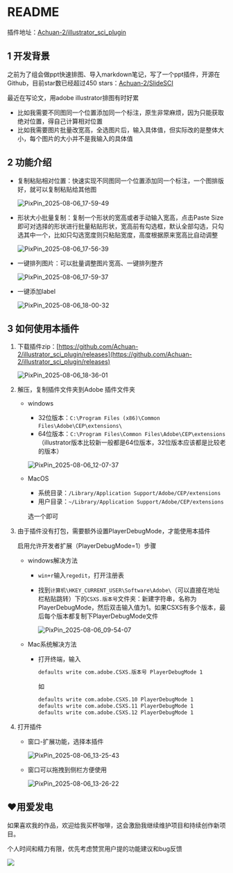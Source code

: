 # README

插件地址：[Achuan-2/illustrator_sci_plugin](https://github.com/Achuan-2/illustrator_sci_plugin)

## 1 开发背景

之前为了组会做ppt快速排图、导入markdown笔记，写了一个ppt插件，开源在Github，目前star数已经超过450 stars：[Achuan-2/SlideSCI](https://github.com/Achuan-2/SlideSCI)

最近在写论文，用adobe illustrator排图有时好累

- 比如我需要不同图同一个位置添加同一个标注，原生非常麻烦，因为只能获取绝对位置，得自己计算相对位置
- 比如我需要图片批量改宽高，全选图片后，输入具体值，但实际改的是整体大小，每个图片的大小并不是我输入的具体值

## 2 功能介绍

- 复制粘贴相对位置：快速实现不同图同一个位置添加同一个标注，一个图排版好，就可以复制粘贴给其他图

  ![PixPin_2025-08-06_17-59-49](https://fastly.jsdelivr.net/gh/Achuan-2/PicBed@pic/assets/PixPin_2025-08-06_17-59-49-20250806175952-m1f90jv.png)​
- 形状大小批量复制：复制一个形状的宽高或者手动输入宽高，点击Paste Size即可对选择的形状进行批量粘贴形状，宽高前有勾选框，默认全部勾选，只勾选其中一个，比如只勾选宽度则只粘贴宽度，高度根据原来宽高比自动调整

  ![PixPin_2025-08-06_17-56-39](https://fastly.jsdelivr.net/gh/Achuan-2/PicBed@pic/assets/PixPin_2025-08-06_17-56-39-20250806175650-enk1w8e.png)​
- 一键排列图片：可以批量调整图片宽高、一键排列整齐

  ![PixPin_2025-08-06_17-59-37](https://fastly.jsdelivr.net/gh/Achuan-2/PicBed@pic/assets/PixPin_2025-08-06_17-59-37-20250806175940-zw3soci.png)​
- 一键添加label

  ![PixPin_2025-08-06_18-00-32](https://fastly.jsdelivr.net/gh/Achuan-2/PicBed@pic/assets/PixPin_2025-08-06_18-00-32-20250806180034-teeikze.png)​

## 3 如何使用本插件

1. 下载插件zip：[https://github.com/Achuan-2/illustrator_sci_plugin/releases](https://github.com/Achuan-2/illustrator_sci_plugin/releases)

    ![PixPin_2025-08-06_18-36-01](https://fastly.jsdelivr.net/gh/Achuan-2/PicBed@pic/assets/PixPin_2025-08-06_18-36-01-20250806183604-ngu9fp9.png)
2. 解压，复制插件文件夹到Adobe 插件文件夹

    - windows

      - 32位版本：`C:\Program Files (x86)\Common Files\Adobe\CEP\extensions\`​
      - 64位版本：`C:\Program Files\Common Files\Adobe\CEP\extensions`（illustrator版本比较新一般都是64位版本，32位版本应该都是比较老的版本）

      ![PixPin_2025-08-06_12-07-37](https://fastly.jsdelivr.net/gh/Achuan-2/PicBed@pic/assets/PixPin_2025-08-06_12-07-37-20250806120739-cquahfa.png)

    - MacOS

      - 系统目录：`/Library/Application Support/Adobe/CEP/extensions`​
      - 用户目录：`~/Library/Application Support/Adobe/CEP/extensions`​
      
      选一个即可 
3. 由于插件没有打包，需要额外设置PlayerDebugMode，才能使用本插件

    启用允许开发者扩展（PlayerDebugMode=1）步骤

    - windows解决方法

      - ​`win+r`输入`regedit`，打开注册表
      - 找到`计算机\HKEY_CURRENT_USER\Software\Adobe\`（可以直接在地址栏粘贴跳转）下的`CSXS.版本号`文件夹：新建字符串，名称为 PlayerDebugMode，然后双击输入值为1。如果CSXS有多个版本，最后每个版本都复制下PlayerDebugMode文件

        ![PixPin_2025-08-06_09-54-07](https://fastly.jsdelivr.net/gh/Achuan-2/PicBed@pic/assets/PixPin_2025-08-06_09-54-07-20250806095411-4s02uhq.png)
    - Mac系统解决方法

      - 打开终端，输入

        ```bash
        defaults write com.adobe.CSXS.版本号 PlayerDebugMode 1
        ```

        如

        ```bash
        defaults write com.adobe.CSXS.10 PlayerDebugMode 1
        defaults write com.adobe.CSXS.11 PlayerDebugMode 1
        defaults write com.adobe.CSXS.12 PlayerDebugMode 1
        ```
4. 打开插件

    - 窗口-扩展功能，选择本插件

      ![PixPin_2025-08-06_13-25-43](https://fastly.jsdelivr.net/gh/Achuan-2/PicBed@pic/assets/PixPin_2025-08-06_13-25-43-20250806132550-sz59wup.png)
    - 窗口可以拖拽到侧栏方便使用

      ![PixPin_2025-08-06_13-26-22](https://fastly.jsdelivr.net/gh/Achuan-2/PicBed@pic/assets/PixPin_2025-08-06_13-26-22-20250806132631-ib04jm0.png)​

## ❤️用爱发电

如果喜欢我的作品，欢迎给我买杯咖啡，这会激励我继续维护项目和持续创作新项目。

个人时间和精力有限，优先考虑赞赏用户提的功能建议和bug反馈

![](https://camo.githubusercontent.com/8cf1ad8251e7cecf3dbd2f818706e8aad08aeab824c8bed49b6826f2df443000/68747470733a2f2f63646e2e6e6c61726b2e636f6d2f79757175652f302f323032342f6a7065672f313430383034362f313731343735343537333339332d39633766373062302d303565632d343839652d623561322d3161333766623638316636662e6a7065673f782d6f73732d70726f636573733d696d616765253246666f726d617425324377656270253246696e7465726c61636525324331)
